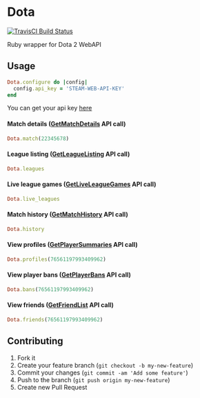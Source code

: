 # Dota

[![TravisCI Build Status](https://secure.travis-ci.org/nashby/dota.png?branch=master)](http://travis-ci.org/nashby/dota)

Ruby wrapper for Dota 2 WebAPI

## Usage

```ruby
Dota.configure do |config|
  config.api_key = 'STEAM-WEB-API-KEY'
end
```

You can get your api key [here](http://steamcommunity.com/dev/apikey)

#### Match details ([GetMatchDetails](http://wiki.teamfortress.com/wiki/WebAPI/GetMatchDetails) API call)

```ruby
Dota.match(22345678)
```

#### League listing ([GetLeagueListing](http://wiki.teamfortress.com/wiki/WebAPI/GetLeagueListing) API call)

```ruby
Dota.leagues
```

#### Live league games ([GetLiveLeagueGames](http://wiki.teamfortress.com/wiki/WebAPI/GetLiveLeagueGames) API call)

```ruby
Dota.live_leagues
```

#### Match history ([GetMatchHistory](http://wiki.teamfortress.com/wiki/WebAPI/GetMatchHistory) API call)

```ruby
Dota.history
```

#### View profiles ([GetPlayerSummaries](http://wiki.teamfortress.com/wiki/WebAPI/GetPlayerSummaries) API call)

```ruby
Dota.profiles(76561197993409962)
```

#### View player bans ([GetPlayerBans](http://wiki.teamfortress.com/wiki/WebAPI/GetPlayerBans) API call)

```ruby
Dota.bans(76561197993409962)
```

#### View friends ([GetFriendList](http://wiki.teamfortress.com/wiki/WebAPI/GetFriendList) API call)

```ruby
Dota.friends(76561197993409962)
```

## Contributing

1. Fork it
2. Create your feature branch (`git checkout -b my-new-feature`)
3. Commit your changes (`git commit -am 'Add some feature'`)
4. Push to the branch (`git push origin my-new-feature`)
5. Create new Pull Request
